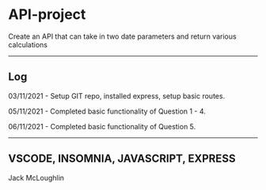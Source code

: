 # API-project

Create an API that can take in two date parameters and return various calculations

---

## Log

03/11/2021 - Setup GIT repo, installed express, setup basic routes.

05/11/2021 - Completed basic functionality of Question 1 - 4.

06/11/2021 - Completed basic functionality of Question 5.


--- 


## VSCODE, INSOMNIA, JAVASCRIPT, EXPRESS


Jack McLoughlin
